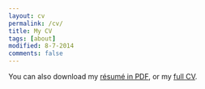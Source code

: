 ```yaml
---
layout: cv
permalink: /cv/
title: My CV
tags: [about]
modified: 8-7-2014
comments: false
---
```


You can also download my <a href="https://drive.google.com/open?id=1aITQ97ZTx572GPsGatn1tMuejByxLLiV" target="_blank">résumé in PDF</a>, or my <a href="https://drive.google.com/open?id=1aITQ97ZTx572GPsGatn1tMuejByxLLiV" target="_blank">full CV</a>.

